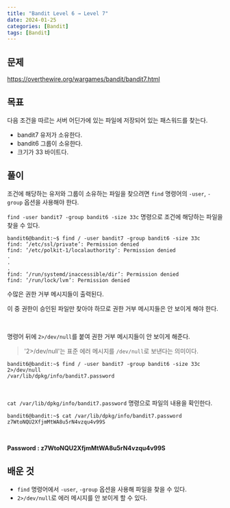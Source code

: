 ```yaml
---
title: "Bandit Level 6 → Level 7"
date: 2024-01-25
categories: [Bandit]
tags: [Bandit]
---
```


## 문제
<https://overthewire.org/wargames/bandit/bandit7.html>

## 목표
다음 조건을 따르는 서버 어딘가에 있는 파일에 저장되어 있는 패스워드를 찾는다.  
- bandit7 유저가 소유한다.
- bandit6 그룹이 소유한다.
- 크기가 33 바이트다.

## 풀이
조건에 해당하는 유저와 그룹이 소유하는 파일을 찾으려면 `find` 명령어의 `-user`, `-group` 옵션을 사용해야 한다.  

`find -user bandit7 -group bandit6 -size 33c` 명령으로 조건에 해당하는 파일을 찾을 수 있다.

```shell
bandit6@bandit:~$ find / -user bandit7 -group bandit6 -size 33c
find: ‘/etc/ssl/private’: Permission denied
find: ‘/etc/polkit-1/localauthority’: Permission denied
.
.
.
find: ‘/run/systemd/inaccessible/dir’: Permission denied
find: ‘/run/lock/lvm’: Permission denied
```
수많은 권한 거부 메시지들이 출력된다.  

이 중 권한이 승인된 파일만 찾아야 하므로 권한 거부 메시지들은 안 보이게 해야 한다.  

&nbsp;  

명령어 뒤에 `2>/dev/null`를 붙여 권한 거부 메시지들이 안 보이게 해준다.
> '2>/dev/null'는 표준 에러 메시지를 `/dev/null`로 보낸다는 의미이다.

```shell
bandit6@bandit:~$ find / -user bandit7 -group bandit6 -size 33c 2>/dev/null
/var/lib/dpkg/info/bandit7.password
```  

&nbsp;  

`cat /var/lib/dpkg/info/bandit7.password` 명령으로 파일의 내용을 확인한다.

```shell
bandit6@bandit:~$ cat /var/lib/dpkg/info/bandit7.password
z7WtoNQU2XfjmMtWA8u5rN4vzqu4v99S
```  

&nbsp;  

**Password : z7WtoNQU2XfjmMtWA8u5rN4vzqu4v99S**

## 배운 것
- `find` 명령어에서 `-user`, `-group` 옵션을 사용해 파일을 찾을 수 있다.
- `2>/dev/null`로 에러 메시지를 안 보이게 할 수 있다.